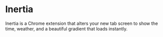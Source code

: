 # Inertia

Inertia is a Chrome extension that alters your new tab screen to show the time,
weather, and a beautiful gradient that loads instantly.
